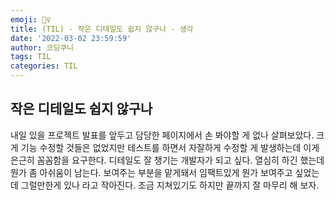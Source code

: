 ```yaml
---
emoji: 💂‍♀️
title: (TIL) - 작은 디테일도 쉽지 않구나 - 생각
date: '2022-03-02 23:59:59'
author: 코딩쿠니
tags: TIL 
categories: TIL 
---
```


## 작은 디테일도 쉽지 않구나
내일 있을 프로젝트 발표를 앞두고 담당한 페이지에서 손 봐야할 게 없나 살펴보았다. 크게 기능 수정할 것들은 없었지만 테스트를 하면서 자잘하게 수정할 게 발생하는데 이게 은근히 꼼꼼함을 요구한다. 디테일도 잘 챙기는 개발자가 되고 싶다. 열심히 하긴 했는데 뭔가 좀 아쉬움이 남는다. 보여주는 부분을 맡게돼서 임팩트있게 뭔가 보여주고 싶었는데 그럴만한게 있나 라고 작아진다. 조금 지쳐있기도 하지만 끝까지 잘 마무리 해 보자.

```toc
```